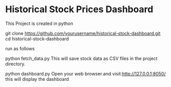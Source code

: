 # Historical Stock Prices Dashboard

This Project is created in python

git clone https://github.com/yourusername/historical-stock-dashboard.git
cd historical-stock-dashboard

run as follows

python fetch_data.py
This will save stock data as CSV files in the project directory.

python dashboard.py
Open your web browser and visit:http://127.0.0.1:8050/   this will display the dashboard
